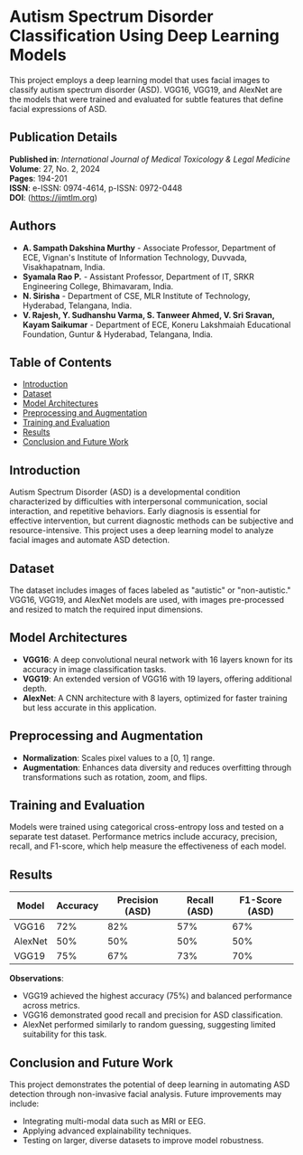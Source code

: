 # Autism Spectrum Disorder Classification Using Deep Learning Models

This project employs a deep learning model that uses facial images to classify autism spectrum disorder (ASD). VGG16, VGG19, and AlexNet are the models that were trained and evaluated for subtle features that define facial expressions of ASD.

## Publication Details
**Published in**: *International Journal of Medical Toxicology & Legal Medicine*  
**Volume**: 27, No. 2, 2024  
**Pages**: 194-201  
**ISSN**: e-ISSN: 0974-4614, p-ISSN: 0972-0448  
**DOI**: (https://ijmtlm.org)

## Authors
- **A. Sampath Dakshina Murthy** - Associate Professor, Department of ECE, Vignan's Institute of Information Technology, Duvvada, Visakhapatnam, India.  
- **Syamala Rao P.** - Assistant Professor, Department of IT, SRKR Engineering College, Bhimavaram, India.  
- **N. Sirisha** - Department of CSE, MLR Institute of Technology, Hyderabad, Telangana, India.  
- **V. Rajesh, Y. Sudhanshu Varma, S. Tanweer Ahmed, V. Sri Sravan, Kayam Saikumar** - Department of ECE, Koneru Lakshmaiah Educational Foundation, Guntur & Hyderabad, Telangana, India.

## Table of Contents
- [Introduction](#introduction)
- [Dataset](#dataset)
- [Model Architectures](#model-architectures)
- [Preprocessing and Augmentation](#preprocessing-and-augmentation)
- [Training and Evaluation](#training-and-evaluation)
- [Results](#results)
- [Conclusion and Future Work](#conclusion-and-future-work)

## Introduction
Autism Spectrum Disorder (ASD) is a developmental condition characterized by difficulties with interpersonal communication, social interaction, and repetitive behaviors. Early diagnosis is essential for effective intervention, but current diagnostic methods can be subjective and resource-intensive. This project uses a deep learning model to analyze facial images and automate ASD detection.

## Dataset
The dataset includes images of faces labeled as "autistic" or "non-autistic." VGG16, VGG19, and AlexNet models are used, with images pre-processed and resized to match the required input dimensions.

## Model Architectures
- **VGG16**: A deep convolutional neural network with 16 layers known for its accuracy in image classification tasks.
- **VGG19**: An extended version of VGG16 with 19 layers, offering additional depth.
- **AlexNet**: A CNN architecture with 8 layers, optimized for faster training but less accurate in this application.

## Preprocessing and Augmentation
- **Normalization**: Scales pixel values to a [0, 1] range.
- **Augmentation**: Enhances data diversity and reduces overfitting through transformations such as rotation, zoom, and flips.

## Training and Evaluation
Models were trained using categorical cross-entropy loss and tested on a separate test dataset. Performance metrics include accuracy, precision, recall, and F1-score, which help measure the effectiveness of each model.

## Results

| Model     | Accuracy | Precision (ASD) | Recall (ASD) | F1-Score (ASD) |
|-----------|----------|-----------------|--------------|----------------|
| VGG16     | 72%      | 82%             | 57%          | 67%            |
| AlexNet   | 50%      | 50%             | 50%          | 50%            |
| VGG19     | 75%      | 67%             | 73%          | 70%            |

**Observations**:
- VGG19 achieved the highest accuracy (75%) and balanced performance across metrics.
- VGG16 demonstrated good recall and precision for ASD classification.
- AlexNet performed similarly to random guessing, suggesting limited suitability for this task.

## Conclusion and Future Work
This project demonstrates the potential of deep learning in automating ASD detection through non-invasive facial analysis. Future improvements may include:
- Integrating multi-modal data such as MRI or EEG.
- Applying advanced explainability techniques.
- Testing on larger, diverse datasets to improve model robustness.
